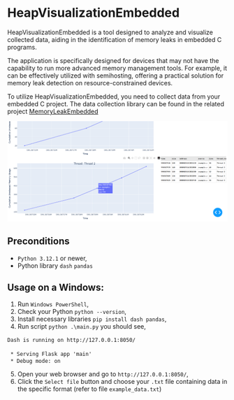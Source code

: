 # HeapVisualizationEmbedded
HeapVisualizationEmbedded is a tool designed to analyze and visualize collected data, aiding in the identification of memory leaks in embedded C programs.

The application is specifically designed for devices that may not have the capability to run more advanced memory management tools. For example, it can be effectively utilized with semihosting, offering a practical solution for memory leak detection on resource-constrained devices.

To utilize HeapVisualizationEmbedded, you need to collect data from your embedded C project. The data collection library can be found in the related project
[MemoryLeakEmbedded](https://github.com/tymciox/MemoryLeakEmbedded)

![Alt text](screen_shot.png)

## Preconditions
- `Python 3.12.1` or newer,
- Python library `dash` `pandas`

## Usage on a Windows:
1. Run `Windows PowerShell`,
2. Check your Python `python --version`,
3. Install necessary libraries `pip install dash pandas`,
4. Run script `python .\main.py` you should see,
```
Dash is running on http://127.0.0.1:8050/

 * Serving Flask app 'main'
 * Debug mode: on
 ```
5. Open your web browser and go to `http://127.0.0.1:8050/`,
6. Click the `Select file` button and choose your `.txt` file containing data in the specific format (refer to file `example_data.txt`)